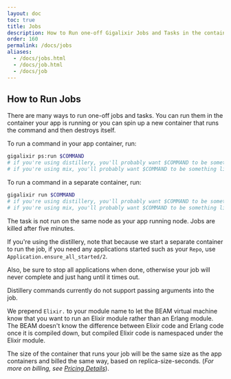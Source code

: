 ```yaml
---
layout: doc
toc: true
title: Jobs
description: How to Run one-off Gigalixir Jobs and Tasks in the container your app is running or spin up a new container that runs the command and then destroys itself.
order: 160
permalink: /docs/jobs
aliases: 
  - /docs/jobs.html
  - /docs/job.html
  - /docs/job
---
```

## How to Run Jobs

There are many ways to run one-off jobs and tasks. You can run them in the container your app is running or you can spin up a new container that runs the command and then destroys itself.

To run a command in your app container, run:

``` bash
gigalixir ps:run $COMMAND
# if you're using distillery, you'll probably want $COMMAND to be something like `bin/app eval 'IO.inspect Node.self'`
# if you're using mix, you'll probably want $COMMAND to be something like `mix ecto.migrate`
```

To run a command in a separate container, run:

``` bash
gigalixir run $COMMAND
# if you're using distillery, you'll probably want $COMMAND to be something like `bin/app eval 'IO.inspect Node.self'`
# if you're using mix, you'll probably want $COMMAND to be something like `mix ecto.migrate`
```

The task is not run on the same node as your app running node. Jobs are killed after five minutes.

If you're using the distillery, note that because we start a separate container to run the job, if you need any applications started such as your `Repo`, use `Application.ensure_all_started/2`.

Also, be sure to stop all applications when done, otherwise your job will never complete and just hang until it times out.

Distillery commands currently do not support passing arguments into the job.

We prepend `Elixir.` to your module name to let the BEAM virtual machine know that you want to run an Elixir module rather than an Erlang module. The BEAM doesn't know the difference between Elixir code and Erlang code once it is compiled down, but compiled Elixir code is namespaced under the Elixir module.

The size of the container that runs your job will be the same size as the app containers and billed the same way, based on replica-size-seconds. (_For more on billing, see [Pricing Details](/docs/tiers-pricing#pricing-details)_).
